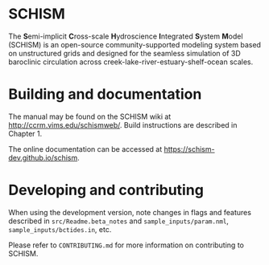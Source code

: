 # SCHISM

The **S**emi-implicit **C**ross-scale **H**ydroscience **I**ntegrated **S**ystem **M**odel (SCHISM) is an open-source community-supported modeling system based on unstructured grids and designed for the seamless simulation of 3D baroclinic circulation across creek-lake-river-estuary-shelf-ocean scales.

# Building and documentation

The manual may be found on the SCHISM wiki at http://ccrm.vims.edu/schismweb/. Build instructions are described in Chapter 1.

The online documentation can be accessed at https://schism-dev.github.io/schism.

# Developing and contributing

When using the development version, note changes in flags and features described in `src/Readme.beta_notes` and `sample_inputs/param.nml`, `sample_inputs/bctides.in`, etc.

Please refer to `CONTRIBUTING.md` for more information on contributing to SCHISM.

